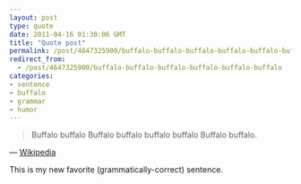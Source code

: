 ```yaml
---
layout: post
type: quote
date: 2011-04-16 01:30:06 GMT
title: "Quote post"
permalink: /post/4647325900/buffalo-buffalo-buffalo-buffalo-buffalo-buffalo
redirect_from: 
  - /post/4647325900/buffalo-buffalo-buffalo-buffalo-buffalo-buffalo
categories:
- sentence
- buffalo
- grammar
- humor
---
```

<blockquote>Buffalo buffalo Buffalo buffalo buffalo buffalo Buffalo buffalo.</blockquote>

 — <a href="http://en.wikipedia.org/wiki/Buffalo_buffalo_Buffalo_buffalo_buffalo_buffalo_Buffalo_buffalo">Wikipedia</a>

<p>This is my new favorite (grammatically-correct) sentence.</p>